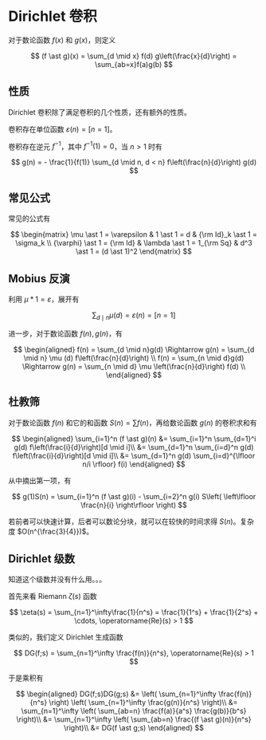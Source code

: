 # Dirichlet 卷积

对于数论函数 $f(x)$ 和 $g(x)$，则定义

$$
(f \ast g)(x) = \sum_{d \mid x} f(d) g\left(\frac{x}{d}\right) = \sum_{ab=x}f(a)g(b)
$$

## 性质

Dirichlet 卷积除了满足卷积的几个性质，还有额外的性质。

卷积存在单位函数 $\varepsilon(n) = [n = 1]$。

卷积存在逆元 $f^{-1}$，其中 $f^{-1}(1) = 0$，当 $n > 1$ 时有

$$
g(n) = - \frac{1}{f(1)} \sum_{d \mid n, d < n} f\left(\frac{n}{d}\right) g(d)
$$

## 常见公式

常见的公式有

$$
\begin{matrix}
\mu \ast 1 = \varepsilon & 1 \ast 1 = d & {\rm Id}_k \ast 1 = \sigma_k \\
{\varphi} \ast 1 = {\rm Id} & \lambda \ast 1 = 1_{\rm Sq} & d^3 \ast 1 = (d \ast 1)^2
\end{matrix}
$$

## Mobius 反演

利用 $\mu \ast 1 = \varepsilon$，展开有

$$
\sum_{d \mid n} \mu(d) = \varepsilon(n) = [n = 1]
$$

进一步，对于数论函数 $f(n), g(n)$，有

$$
\begin{aligned}
f(n) = \sum_{d \mid n}g(d) \Rightarrow g(n) = \sum_{d \mid n} \mu (d) f\left(\frac{n}{d}\right) \\
f(n) = \sum_{n \mid d}g(d) \Rightarrow g(n) = \sum_{n \mid d} \mu \left(\frac{n}{d}\right) f(d) \\
\end{aligned}
$$

## 杜教筛

对于数论函数 $f(n)$ 和它的和函数 $S(n) = \sum f(n)$，再给数论函数 $g(n)$ 的卷积求和有

$$
\begin{aligned}
\sum_{i=1}^n (f \ast g)(n) &= \sum_{i=1}^n \sum_{d=1}^i g(d) f\left(\frac{i}{d}\right)[d \mid i]\\
&= \sum_{d=1}^n \sum_{i=d}^n g(d) f\left(\frac{i}{d}\right)[d \mid i]\\
&= \sum_{d=1}^n g(d) \sum_{i=d}^{\lfloor n/i \rfloor} f(i)
\end{aligned}
$$

从中摘出第一项，有

$$
g(1)S(n) = \sum_{i=1}^n (f \ast g)(i) - \sum_{i=2}^n g(i) S\left(
\left\lfloor \frac{n}{i} \right\rfloor \right)
$$

若前者可以快速计算，后者可以数论分块，就可以在较快的时间求得 $S(n)$。复杂度 $O(n^{\frac{3}{4}})$。

## Dirichlet 级数

知道这个级数并没有什么用。。。

首先来看 Riemann $\zeta(s)$ 函数

$$
\zeta(s) = \sum_{n=1}^\infty\frac{1}{n^s} = \frac{1}{1^s} + \frac{1}{2^s} + \cdots, \operatorname{Re}(s) > 1
$$

类似的，我们定义 Dirichlet 生成函数

$$
DG(f;s) = \sum_{n=1}^\infty \frac{f(n)}{n^s}, \operatorname{Re}(s) > 1
$$

于是乘积有

$$
\begin{aligned}
DG(f;s)DG(g;s) &= \left( \sum_{n=1}^\infty \frac{f(n)}{n^s} \right) \left( \sum_{n=1}^\infty \frac{g(n)}{n^s} \right)\\
&= \sum_{n=1}^\infty \left( \sum_{ab=n} \frac{f(a)}{a^s} \frac{g(b)}{b^s} \right)\\
&= \sum_{n=1}^\infty \left( \sum_{ab=n} \frac{(f \ast g)(n)}{n^s} \right)\\
&= DG(f \ast g;s)
\end{aligned}
$$


